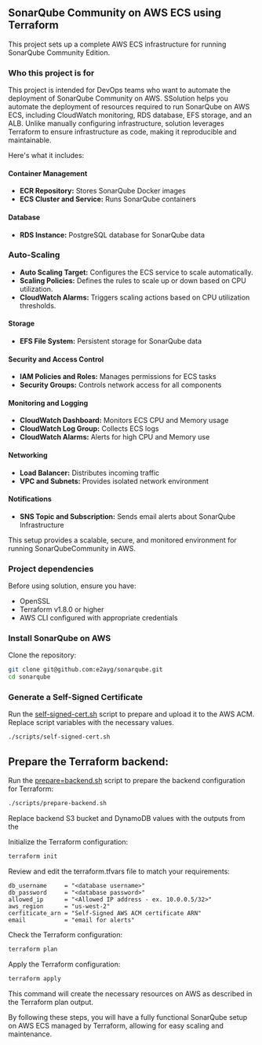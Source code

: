 ## SonarQube Community on AWS ECS using Terraform


This project sets up a complete AWS ECS infrastructure for running SonarQube Community Edition. 

### Who this project is for
This project is intended for DevOps teams who want to automate the deployment of SonarQube Community on AWS.
SSolution helps you automate the deployment of resources required to run SonarQube on AWS ECS, including CloudWatch monitoring, RDS database, EFS storage, and an ALB.
Unlike manually configuring infrastructure, solution leverages Terraform to ensure infrastructure as code, making it reproducible and maintainable.

Here's what it includes:

#### Container Management

- **ECR Repository:** Stores SonarQube Docker images
- **ECS Cluster and Service:** Runs SonarQube containers

#### Database

- **RDS Instance:** PostgreSQL database for SonarQube data


### Auto-Scaling

- **Auto Scaling Target:** Configures the ECS service to scale automatically.
- **Scaling Policies:** Defines the rules to scale up or down based on CPU utilization.
- **CloudWatch Alarms:** Triggers scaling actions based on CPU utilization thresholds.

#### Storage

- **EFS File System:** Persistent storage for SonarQube data

#### Security and Access Control

- **IAM Policies and Roles:** Manages permissions for ECS tasks
- **Security Groups:** Controls network access for all components

#### Monitoring and Logging

- **CloudWatch Dashboard:** Monitors ECS CPU and Memory usage
- **CloudWatch Log Group:** Collects ECS logs
- **CloudWatch Alarms:** Alerts for high CPU and Memory use

#### Networking

- **Load Balancer:** Distributes incoming traffic
- **VPC and Subnets:** Provides isolated network environment

#### Notifications

- **SNS Topic and Subscription:** Sends email alerts about SonarQube Infrastructure 

This setup provides a scalable, secure, and monitored environment for running SonarQubeCommunity in AWS.

### Project dependencies
Before using solution, ensure you have:

- OpenSSL
- Terraform v1.8.0 or higher
- AWS CLI configured with appropriate credentials


### Install SonarQube on AWS

Clone the repository:

```Bash
git clone git@github.com:e2ayg/sonarqube.git
cd sonarqube
```


### Generate a Self-Signed Certificate

Run the [self-signed-cert.sh](/scripts/self-signed-cert.sh) script to prepare and upload it to the AWS ACM.
Replace script variables with the necessary values.

```Bash
./scripts/self-signed-cert.sh
```

## Prepare the Terraform backend:

Run the [prepare=backend.sh](/scripts/prepare-backend.sh) script to prepare the backend configuration for Terraform:

```Bash
./scripts/prepare-backend.sh
```

Replace backend S3 bucket and DynamoDB values with the outputs from the 

Initialize the Terraform configuration:

```Bash
terraform init
```

Review and edit the terraform.tfvars file to match your requirements:

```
db_username     = "<database username>"
db_password     = "<database password>"
allowed_ip      = "<Allowed IP address - ex. 10.0.0.5/32>"
aws_region      = "us-west-2"
cerfiticate_arn = "Self-Signed AWS ACM certificate ARN"
email           = "email for alerts"
```

Check the Terraform configuration:

```Bash
terraform plan
```

Apply the Terraform configuration:

```Bash
terraform apply
```

This command will create the necessary resources on AWS as described in the Terraform plan output.

By following these steps, you will have a fully functional SonarQube setup on AWS ECS managed by Terraform, allowing for easy scaling and maintenance.
